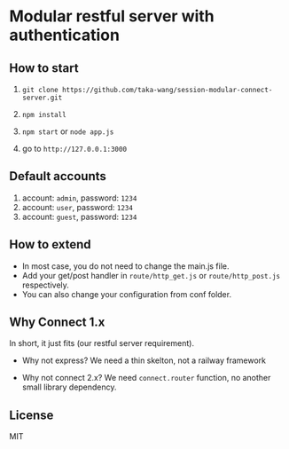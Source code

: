 Modular restful server with authentication
==============================

How to start
------
1. `git clone https://github.com/taka-wang/session-modular-connect-server.git`

2. `npm install`

3. `npm start` or `node app.js`

4. go to `http://127.0.0.1:3000`

Default accounts
------
1. account: `admin`, password: `1234`
2. account: `user`,  password: `1234`
3. account: `guest`, password: `1234`

How to extend
------
- In most case, you do not need to change the main.js file.
- Add your get/post handler in `route/http_get.js` or `route/http_post.js` respectively.
- You can also change your configuration from conf folder.

Why Connect 1.x
------
In short, it just fits (our restful server requirement).

- Why not express? 
  We need a thin skelton, not a railway framework

- Why not connect 2.x?
  We need `connect.router` function, no another small library dependency.

License
------
MIT

